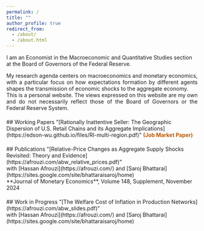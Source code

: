 ```yaml
---
permalink: /
title: ""
author_profile: true
redirect_from: 
  - /about/
  - /about.html
---
```


I am an Economist in the Macroeconomic and Quantitative Studies section at the Board of Governors of the Federal Reserve.

<div style="text-align: justify;">
My research agenda centers on macroeconomics and monetary economics, with a particular focus on how expectations formation by
different agents shapes the transmission of economic shocks to the aggregate economy.
</div>


<div style="text-align: justify;">
This is a personal website. The views expressed on this website are my own and do not necessarily reflect those of the Board of Governors or the Federal Reserve System.
</div>

<div style="margin-top: 20px;">
</div>
## Working Papers
"[Rationally Inattentive Seller: The Geographic Dispersion of U.S. Retail Chains and its Aggregate Implications](https://edson-wu.github.io/files/RI-multi-region.pdf)" <span style="color:#BF5700;"><strong>(Job Market Paper)</strong></span> 
<div style="margin-top: 10px;">
</div>

<div style="margin-top: 20px;">
</div>
## Publications
"[Relative-Price Changes as Aggregate Supply Shocks Revisited: Theory and Evidence](https://afrouzi.com/abw_relative_prices.pdf)" <br>
with [Hassan Afrouzi](https://afrouzi.com/) and [Saroj Bhattarai](https://sites.google.com/site/bhattaraisaroj/home) <br>
**Journal of Monetary Economics**, Volume 148, Supplement, November 2024
<div style="margin-top: 10px;">
</div>
<div style="margin-top: 20px;">
</div>
## Work in Progress 
"[The Welfare Cost of Inflation in Production Networks](https://afrouzi.com/abw_slides.pdf)" <br>
with [Hassan Afrouzi](https://afrouzi.com/) and [Saroj Bhattarai](https://sites.google.com/site/bhattaraisaroj/home) <br>








